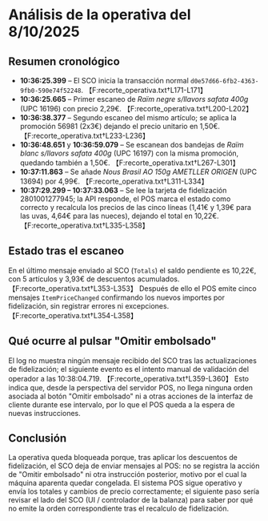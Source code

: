 # Análisis de la operativa del 8/10/2025

## Resumen cronológico
- **10:36:25.399** – El SCO inicia la transacción normal `d0e57d66-6fb2-4363-9fb0-590e74f52248`. 【F:recorte_operativa.txt†L171-L171】
- **10:36:25.665** – Primer escaneo de *Raïm negre s/llavors safata 400g* (UPC 16196) con precio 2,29€. 【F:recorte_operativa.txt†L200-L202】
- **10:36:38.377** – Segundo escaneo del mismo artículo; se aplica la promoción 56981 (2x3€) dejando el precio unitario en 1,50€. 【F:recorte_operativa.txt†L233-L236】
- **10:36:48.651** y **10:36:59.079** – Se escanean dos bandejas de *Raïm blanc s/llavors safata 400g* (UPC 16197) con la misma promoción, quedando también a 1,50€. 【F:recorte_operativa.txt†L267-L301】
- **10:37:11.863** – Se añade *Nous Brasil AO 150g AMETLLER ORIGEN* (UPC 13694) por 4,99€. 【F:recorte_operativa.txt†L311-L334】
- **10:37:29.299 – 10:37:33.063** – Se lee la tarjeta de fidelización 2801001277945; la API responde, el POS marca el estado como correcto y recalcula los precios de las cinco líneas (1,41€ y 1,39€ para las uvas, 4,64€ para las nueces), dejando el total en 10,22€. 【F:recorte_operativa.txt†L335-L358】

## Estado tras el escaneo
En el último mensaje enviado al SCO (`Totals`) el saldo pendiente es 10,22€, con 5 artículos y 3,93€ de descuentos acumulados. 【F:recorte_operativa.txt†L353-L353】 Después de ello el POS emite cinco mensajes `ItemPriceChanged` confirmando los nuevos importes por fidelización, sin registrar errores ni excepciones. 【F:recorte_operativa.txt†L354-L358】

## Qué ocurre al pulsar "Omitir embolsado"
El log no muestra ningún mensaje recibido del SCO tras las actualizaciones de fidelización; el siguiente evento es el intento manual de validación del operador a las 10:38:04.719. 【F:recorte_operativa.txt†L359-L360】 Esto indica que, desde la perspectiva del servidor POS, no llega ninguna orden asociada al botón "Omitir embolsado" ni a otras acciones de la interfaz de cliente durante ese intervalo, por lo que el POS queda a la espera de nuevas instrucciones.

## Conclusión
La operativa queda bloqueada porque, tras aplicar los descuentos de fidelización, el SCO deja de enviar mensajes al POS: no se registra la acción de "Omitir embolsado" ni otra instrucción posterior, motivo por el cual la máquina aparenta quedar congelada. El sistema POS sigue operativo y envía los totales y cambios de precio correctamente; el siguiente paso sería revisar el lado del SCO (UI / controlador de la balanza) para saber por qué no emite la orden correspondiente tras el recalculo de fidelización.
